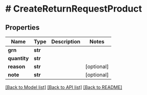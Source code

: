 # # CreateReturnRequestProduct


## Properties 


Name | Type | Description | Notes
------------ | ------------- | ------------- | -------------
**grn**| **str** |   |
**quantity**| **str** |   |
**reason**| **str** |   | [optional]
**note**| **str** |   | [optional]


[[Back to Model list]](../../README.md#models) [[Back to API list]](../../README.md#endpoints) [[Back to README]](../../README.md)

